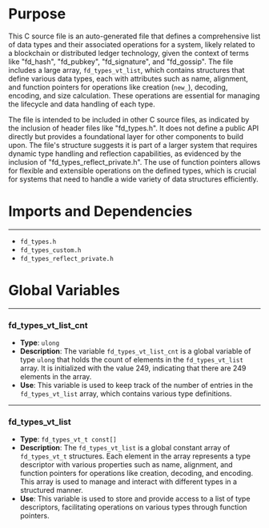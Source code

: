 # Purpose
This C source file is an auto-generated file that defines a comprehensive list of data types and their associated operations for a system, likely related to a blockchain or distributed ledger technology, given the context of terms like "fd_hash", "fd_pubkey", "fd_signature", and "fd_gossip". The file includes a large array, `fd_types_vt_list`, which contains structures that define various data types, each with attributes such as name, alignment, and function pointers for operations like creation (`new_`), decoding, encoding, and size calculation. These operations are essential for managing the lifecycle and data handling of each type.

The file is intended to be included in other C source files, as indicated by the inclusion of header files like "fd_types.h". It does not define a public API directly but provides a foundational layer for other components to build upon. The file's structure suggests it is part of a larger system that requires dynamic type handling and reflection capabilities, as evidenced by the inclusion of "fd_types_reflect_private.h". The use of function pointers allows for flexible and extensible operations on the defined types, which is crucial for systems that need to handle a wide variety of data structures efficiently.
# Imports and Dependencies

---
- `fd_types.h`
- `fd_types_custom.h`
- `fd_types_reflect_private.h`


# Global Variables

---
### fd\_types\_vt\_list\_cnt
- **Type**: `ulong`
- **Description**: The variable `fd_types_vt_list_cnt` is a global variable of type `ulong` that holds the count of elements in the `fd_types_vt_list` array. It is initialized with the value 249, indicating that there are 249 elements in the array.
- **Use**: This variable is used to keep track of the number of entries in the `fd_types_vt_list` array, which contains various type definitions.


---
### fd\_types\_vt\_list
- **Type**: `fd_types_vt_t const[]`
- **Description**: The `fd_types_vt_list` is a global constant array of `fd_types_vt_t` structures. Each element in the array represents a type descriptor with various properties such as name, alignment, and function pointers for operations like creation, decoding, and encoding. This array is used to manage and interact with different types in a structured manner.
- **Use**: This variable is used to store and provide access to a list of type descriptors, facilitating operations on various types through function pointers.


